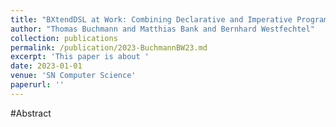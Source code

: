 ```yaml
---
title: "BXtendDSL at Work: Combining Declarative and Imperative Programming of Bidirectional Model Transformations"
author: "Thomas Buchmann and Matthias Bank and Bernhard Westfechtel"
collection: publications
permalink: /publication/2023-BuchmannBW23.md
excerpt: 'This paper is about '
date: 2023-01-01
venue: 'SN Computer Science'
paperurl: ''
---
```


#Abstract
